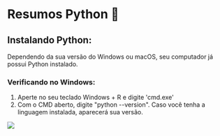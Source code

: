 # Resumos Python :snake:

## Instalando Python:
Dependendo da sua versão do Windows ou macOS, seu computador já possui Python instalado. 

### Verificando no Windows:
1. Aperte no seu teclado Windows + R e digite 'cmd.exe'
2. Com o CMD aberto, digite "python --version". Caso você tenha a linguagem instalada, aparecerá sua versão.

<img src="https://raw.githubusercontent.com/gabrielms-castro/dio-python-ai-backend-developer/main/img/vers%C3%A3o-python.png">
